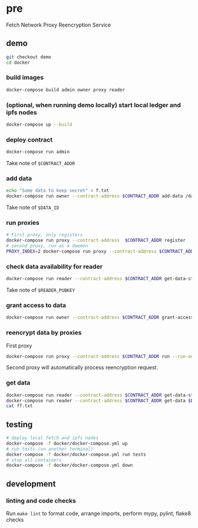 # pre

Fetch Network Proxy Reencryption Service

## demo

```bash
git checkout demo
cd docker
```

### build images
```bash
docker-compose build admin owner proxy reader
```

### (optional, when running demo locally) start local ledger and ipfs nodes
```bash
docker-compose up --build
```

### deploy contract
```bash
docker-compose run admin
```
Take note of `$CONTRACT_ADDR`

### add data
```bash
echo "Some data to keep secret" > f.txt
docker-compose run owner --contract-address $CONTRACT_ADDR add-data /data/f.txt
```
Take note of `$DATA_ID`
### run proxies
```bash
# First proxy, only registers
docker-compose run proxy --contract-address  $CONTRACT_ADDR register
# second proxy, run as a daemon
PROXY_INDEX=2 docker-compose run proxy --contract-address $CONTRACT_ADDR run
```

### check data availability for reader
```bash
docker-compose run reader --contract-address $CONTRACT_ADDR get-data-status $DATA_ID
```
Take note of `$READER_PUBKEY`

### grant access to data
```bash
docker-compose run owner --contract-address $CONTRACT_ADDR grant-access $DATA_ID $READER_PUBKEY
```

### reencrypt data by proxies
First proxy
```bash
docker-compose run proxy --contract-address $CONTRACT_ADDR run --run-once-and-exit
```
Second proxy will automatically process reencryption request.


### get data
```bash
docker-compose run reader --contract-address $CONTRACT_ADDR get-data-status $DATA_ID
docker-compose run reader --contract-address $CONTRACT_ADDR get-data $DATA_ID /data/ff.txt
cat ff.txt
```
## testing

```bash
# deploy local fetch and ipfs nodes
docker-compose -f docker/docker-compose.yml up
# run tests (on another terminal)
docker-compose -f docker/docker-compose.yml run tests
# stop all containers
docker-compose -f docker/docker-compose.yml down
```


## development

### linting and code checks

Run `make lint` to format code, arrange imports, perform mypy, pylint, flake8 checks
